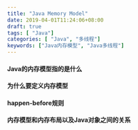 ```yaml
---
title: "Java Memory Model"
date: 2019-04-01T11:24:06+08:00
draft: true
tags: [ "Java"]
categories: [ "Java", "多线程"]
keywords: ["Java内存模型", "Java多线程"]
---
```


#### Java的内存模型指的是什么
#### 为什么要定义内存模型
#### happen-before规则
#### 内存模型和内存布局以及Java对象之间的关系